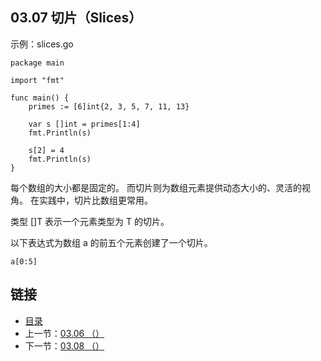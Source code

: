 ## 03.07 切片（Slices）

示例：slices.go

    package main

    import "fmt"

    func main() {
    	primes := [6]int{2, 3, 5, 7, 11, 13}

    	var s []int = primes[1:4]
    	fmt.Println(s)

    	s[2] = 4
    	fmt.Println(s)
    }

每个数组的大小都是固定的。 而切片则为数组元素提供动态大小的、灵活的视角。 在实践中，切片比数组更常用。

类型 []T 表示一个元素类型为 T 的切片。

以下表达式为数组 a 的前五个元素创建了一个切片。

    a[0:5]

## 链接
* [目录](https://github.com/gnefiy/go-zh/blob/master/tour/directory.md)
* 上一节：[03.06 （）](https://github.com/gnefiy/go-zh/blob/master/tour/03.06.md)
* 下一节：[03.08 （）](https://github.com/gnefiy/go-zh/blob/master/tour/03.08.md)
